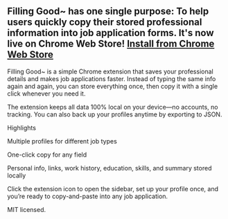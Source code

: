 ## Filling Good~ has one single purpose: To help users quickly copy their stored professional information into job application forms. It's now live on Chrome Web Store! [Install from Chrome Web Store](https://chromewebstore.google.com/detail/pkbaeehkbioaheofcegjiigmfdakbdai?utm_source=item-share-cb)


Filling Good~ is a simple Chrome extension that saves your professional details and makes job applications faster. Instead of typing the same info again and again, you can store everything once, then copy it with a single click whenever you need it.

The extension keeps all data 100% local on your device—no accounts, no tracking. You can also back up your profiles anytime by exporting to JSON.

Highlights

Multiple profiles for different job types

One-click copy for any field

Personal info, links, work history, education, skills, and summary stored locally

Click the extension icon to open the sidebar, set up your profile once, and you’re ready to copy-and-paste into any job application.

MIT licensed.

